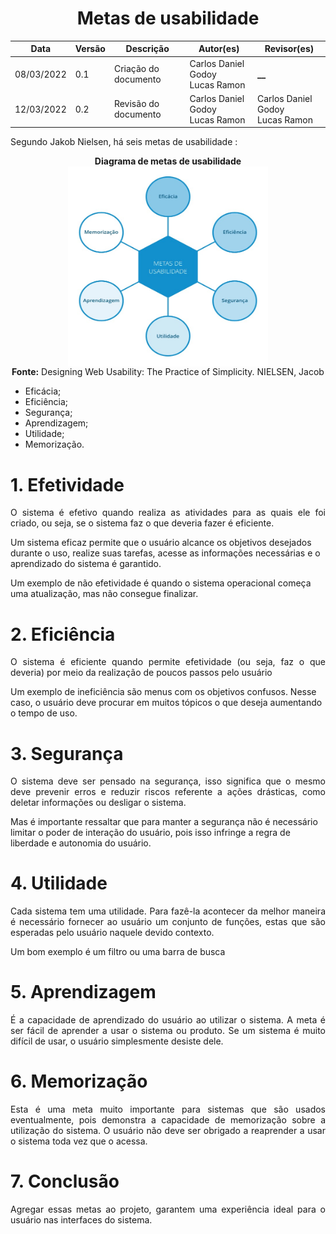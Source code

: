 # <center>Metas de usabilidade

| Data       | Versão | Descrição            | Autor(es)                          | Revisor(es)                        |
| ---------- | ------ | -------------------- | ---------------------------------- | ---------------------------------- |
| 08/03/2022 | 0.1    | Criação do documento | Carlos Daniel Godoy<br>Lucas Ramon | **\_\_**                           |
| 12/03/2022 | 0.2    | Revisão do documento | Carlos Daniel Godoy<br>Lucas Ramon | Carlos Daniel Godoy<br>Lucas Ramon |

Segundo Jakob Nielsen, há seis metas de usabilidade :

<div align="center">

<b>Diagrama de metas de usabilidade</b>
<br>
<img align='center' height="320" width="320" src="https://github.com/Interacao-Humano-Computador/2021.2-Grupo-05-Yale/blob/inicio/docs/documentos/imagens/metasusabi.jpeg?raw=true">
<br>
<b>Fonte:</b> Designing Web Usability: The Practice of Simplicity. NIELSEN, Jacob

</div>

- Eficácia;
- Eficiência;
- Segurança;
- Aprendizagem;
- Utilidade;
- Memorização.

# 1. Efetividade

<p style="text-align: justify;">
O sistema é efetivo quando realiza as atividades para as quais ele foi criado, ou seja, se o sistema faz o que deveria fazer é eficiente.

Um sistema eficaz permite que o usuário alcance os objetivos desejados durante o uso, realize suas tarefas, acesse as informações necessárias e o aprendizado do sistema é garantido.

Um exemplo de não efetividade é quando o sistema operacional começa uma atualização, mas não consegue finalizar.

</p>

# 2. Eficiência

<p style="text-align: justify;">
O sistema é eficiente quando permite efetividade (ou seja, faz o que deveria) por meio da realização de poucos passos pelo usuário
  
Um exemplo de ineficiência são menus com os objetivos confusos. Nesse caso, o usuário deve procurar em muitos tópicos o que deseja aumentando o tempo de uso.
</p>
  
# 3. Segurança 
<p style="text-align: justify;">
O sistema deve ser pensado na segurança, isso significa que o mesmo deve prevenir erros e reduzir riscos referente a ações drásticas, como deletar informações ou desligar o sistema.

Mas é importante ressaltar que para manter a segurança não é necessário limitar o poder de interação do usuário, pois isso infringe a regra de liberdade e autonomia do usuário.

</p>

# 4. Utilidade

<p style="text-align: justify;">
Cada sistema tem uma utilidade. Para fazê-la acontecer da melhor maneira é necessário fornecer ao usuário um conjunto de funções, estas que são esperadas pelo usuário naquele devido contexto.

Um bom exemplo é um filtro ou uma barra de busca

</p>

# 5. Aprendizagem

<p style="text-align: justify;">
É a capacidade de aprendizado do usuário ao utilizar o sistema. A meta é ser fácil de aprender a usar o sistema ou produto.
Se um sistema é muito difícil de usar, o usuário simplesmente desiste dele.
</p>

# 6. Memorização

<p style="text-align: justify;">
Esta é uma meta muito importante para sistemas que são usados eventualmente, pois demonstra a capacidade de memorização sobre a utilização do sistema.
O usuário não deve ser obrigado a reaprender a usar o sistema toda vez que o acessa.
</p>

# 7. Conclusão

<p style="text-align: justify;">
Agregar essas metas ao projeto, garantem uma experiência ideal para o usuário nas interfaces do sistema.
</p>
